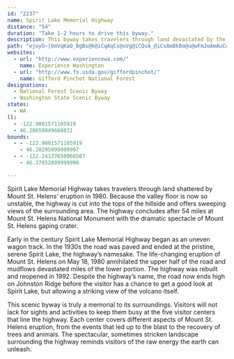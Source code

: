 ```yaml
---
id: "2237"
name: Spirit Lake Memorial Highway
distance: "54"
duration: "Take 1-2 hours to drive this byway."
description: This byway takes travelers through land devastated by the 1980 eruption of Mount St. Helens into the very heart of Mount St. Helens National Volcanic Monument.
path: "ejoyG~|bmVqKaQ_BgBs@k@iCqAqCs@oVg@iCQsA_@iCsAmBkBo@u@wFmJoAmAuCwAoFuAoAq@cBmAiAgAcB}BeG{IsDuHuBaFmAwDu@sE]{DGoGDwANuBbA_GbC{K`@{DHkDIuOHeCxBwS|@{D|@yBt@sApO{L|RcOrEsEvAmBxFyIxBeEnB}F\\mBb@mEh@eMN}IMyBeA{HUcCYuFCqWDcZRaDn@wDhA}ChDqIp@gCTuBXeGD{AEwBGmAu@aFs@qBu@{AoPuRoAsCi@mCU_BEmCf@{PA{DMyEOeCo@cGkDmSGaABeDd@gJUiG_AgFsAeDi@y@uKwNmGmJgGgIaDaDyDeDcCqAgBO{DSeKCwBa@kBk@kBw@eAy@cBoBoAmC_@cAi@yBWoBa@sFS_FLaJE{C]aEYyAa@}AmMq]{@oBiBeCeOwPm@kAg@yAWqASgB{Byb@CoGHo\\OgCyN}~@KuB?ka@SyFkH{k@uB_]OyA_@qAyd@ul@eNuQwCuEiA}BeM}W}EiJiByC{PuUqAyAeBsAwBcA_B]yDa@}Bq@}Ay@iDqCmCiA_B_@cAKwKKaD{@_CyAiAcAcAsAec@{l@kIuJuAmCq@eBaAaEaImc@_@yAc@yG?sIr@q\\b@cOZ}TbA}ZjA{H|Nqy@zBuJtGeMh@sBh@mG?iDa@mFaAeHq@gCg@gA}@_BuOwRiEmGeHmHaL_EmBuA{BiDcBoFm@{C_@wCUiEDmKImCUmEO_Ao@{CcCqIgD}JyAyBqC_D_AoB_BcEuAoG}AoFu@oBoFkIWcAi@uF?oO}@yFuB_HYmAMgBEyDD{D_AgDyAgCgHmHyCyEqAaCyB_IkAmFIsCRaEx@gD~AqChBkCvGwHt@_@fCk@rAEpM~@hNRdSgD`HeFfAmB`@gA^gBH_CEsBm@_IkAaGm@yA}GeMmAqCgNuS}BaDcAsCi@sBSgCAqD^aFr@oG`@yHBaDK{DSyBoAmIkGe`@cCaMUmBI_CBmBJyBr@mElBuINqBHuBMsD_@qGEaDBeALaBb@wB|EiNb@_BXaDDaEj@}P\\qEn@gDhA{DhAwBfBaCvC_DtBgCnAsCjE}PdD{GnAqApGmEpCsDdCaEnAcBvE{BtGaB`Ae@vAq@tAaAbByA|AeBhBmC~FoMdDgFtDeDhCaAjEm@xD@fIrAvCAbD}At@y@zDgGzPiY|BoBrD_CxAkBbA{AbAaCxF_Tl@{A~@eB|FwH~BqD`GmLvEkK~Ssj@lHyPjCcIhCuJj@sDV_CD{B]mHeAaKu@yEiBgEuGaKo@}A_@gB]mB_@{FA_CJgGo@yGy@iFsG}ZmEkZc@gGIqB?aB`@{HZ_EXmBhDcO^_CB_ADqW_@uQOyEFyELiA^_CX_Bz@yCpEaHbB_CfDaHrBaHxEuQtM}b@lDeM~AgH\\_D?mDi@_Gi@_DiAgDoAyBu@{@{BsBgCkByAgBeBgD}AsEk@wD_@oDGsDB_DLyA`@sDrAuFhBeEx@mAlDuDhAq@hAg@fCk@bEAnBRp@Rh_@pOjEpBhGfHfAx@n@L~B?l@G~@c@bAu@`AwAb@aA^yA|Dm_@pCgp@P_C\\mA^_AnAyAlAs@xFyBlAy@^a@z@iBh@uCF_Dg@gHEgABqB~BwYZaGG_Dc@cDa@yAgAeCaL{Oy@uAc@kAeAwDm@gD_@wF?wCLuCLyB\\mCdB}GrCiI|@sDh@kDdA{IVmFCwO_@_HkAuIwCoNW{CFyCJqAd@{CXaA~@sBtA_BdBkAbBe@~AMhBPzKhEbB\\hAF~BGrLeB~C?fDf@`KzDjBHfCQh@StBeB~JyUn@qBl@uCTkCBeDCeBUoC]yA{AaEy@sAgB_CyB_AcC_@}EXgBMu@YoAeAgDyFuBeBqAm@mDaAkRaG}A}@[e@y@_Bi@cCO_DTeCrAcGHcADmBYmDUaAe@eAmAwAqHiEs@q@k@{@Yu@m@wBGcAEkA@{BNkBh@}Br@wAvCgBjBmBjJyGn@gAb@sAZeCBgBMmBa@qBm@sA[k@m@e@yDgC{CaCqAgCWu@[}BEeADsANeDNmAd@sBfDsHlAaD~A}Br@g@~Ae@vCK`@JjFjCbB^hA@~Ae@r@a@dB{Ab@o@Xo@XkAtA{H|@_Ef@kAjEuGbAsCTyB?sDYmCQ{@_FsKaAmDi@oDm@gJ_@_C_AsBe@q@aAaAkBq@s@McBLcBx@cAx@eEjEkB`BeB~@eARwBKo@SiAs@iA_Bi@kAo@sCI{@_@{X_AoEmAaD{@mAkD_CcGkB}CyCeByDg@_Bg@uDK_FPsDVcBp@kC~@yBrA_BhDiChLmFdRsL|DeDbD}E~BeFbAeDNMxCsIx@k@~@Al@l@XfA?|@IdAeK~Z}A~Bu@r@_ErBy@v@a@z@UxAE~@BdAN`A^bAhAlAn@ZbADx@KdAy@bG{InJcLlBsBzCkBfAGhAD~DfA`Ez@bDXrDMrBSlD{@zL}EpAo@lA_@rBkArAqAvBsChCgFr@gBXuC@qCHgANy@lBmG~@mK^sCh@sB|AmC~DkEx@uAn@_BTyBFyBO{Bc@_B]s@oCeEeBgDcAqCs@wCy@eJOgE}@aPo@aHeDqTkAaL"
websites:
  - url: "http://www.experiencewa.com/"
    name: Experience Washington
  - url: "http://www.fs.usda.gov/giffordpinchot/"
    name: Gifford Pinchot National Forest
designations:
  - National Forest Scenic Byway
  - Washington State Scenic Byway
states:
  - WA
ll:
  - -122.9001571105919
  - 46.28659049660831
bounds:
  - - -122.9001571105919
    - 46.28295099999997
  - - -122.24137650966507
    - 46.37852899999996

---
```


Spirit Lake Memorial Highway takes travelers through land
shattered by Mount St. Helens&#8217; eruption in 1980. Because the
valley floor is now so unstable, the highway is cut into the tops
of the hillside and offers sweeping views of the surrounding area.
The highway concludes after 54 miles at Mount St. Helens National
Monument with the dramatic spectacle of Mount St. Helens gaping
crater.

Early in the century Spirit Lake Memorial Highway began as an
uneven wagon track. In the 1930s the road was paved and ended at
the pristine, serene Spirit Lake, the highway&#8217;s namesake. The
life-changing eruption of Mount St. Helens on May 18, 1980
annihilated the upper half of the road and mudflows devastated
miles of the lower portion. The highway was rebuilt and reopened in
1992. Despite the highway&#8217;s name, the road now ends high on
Johnston Ridge before the visitor has a chance to get a good look
at Spirit Lake, but allowing a striking view of the volcano
itself.

This scenic byway is truly a memorial to its surroundings.
Visitors will not lack for sights and activities to keep them busy
at the five visitor centers that line the highway. Each center
covers different aspects of Mount St. Helens eruption, from the
events that led up to the blast to the recovery of trees and
animals. The spectacular, sometimes stricken landscape surrounding
the highway reminds visitors of the raw energy the earth can
unleash.
